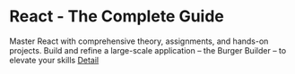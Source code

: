 # React - The Complete Guide
Master React with comprehensive theory, assignments, and hands-on projects. Build and refine a large-scale application – the Burger Builder – to elevate your skills
[Detail](https://eduitfree.com/courses/react-the-complete-guide)
